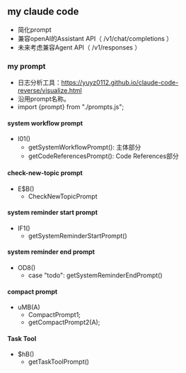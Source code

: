 ## my claude code 

- 简化prompt
- 兼容openAI的Assistant API（ /v1/chat/completions ）
- 未来考虑兼容Agent API（ /v1/responses ）

### my prompt

- 日志分析工具：https://yuyz0112.github.io/claude-code-reverse/visualize.html
- 沿用prompt名称。
- import {prompt} from "./prompts.js";


#### system workflow prompt

- l01()
    - getSystemWorkflowPrompt(): 主体部分
    - getCodeReferencesPrompt(): Code References部分

#### check-new-topic prompt

- E$B()
    - CheckNewTopicPrompt

#### system reminder start prompt

- lF1()
    - getSystemReminderStartPrompt()

#### system reminder end prompt

- OD8()
    - case "todo": getSystemReminderEndPrompt()

#### compact prompt

- uMB(A)
    - CompactPrompt1;
    - getCompactPrompt2(A);

#### Task Tool

- $hB()
    - getTaskToolPrompt()


